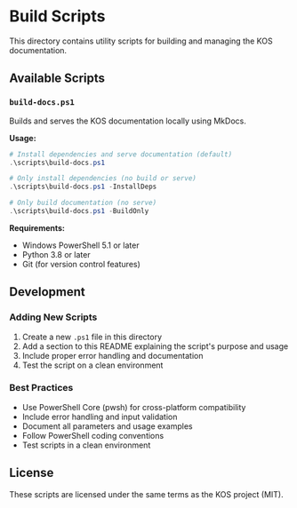 # Build Scripts

This directory contains utility scripts for building and managing the KOS documentation.

## Available Scripts

### `build-docs.ps1`

Builds and serves the KOS documentation locally using MkDocs.

**Usage:**

```powershell
# Install dependencies and serve documentation (default)
.\scripts\build-docs.ps1

# Only install dependencies (no build or serve)
.\scripts\build-docs.ps1 -InstallDeps

# Only build documentation (no serve)
.\scripts\build-docs.ps1 -BuildOnly
```

**Requirements:**
- Windows PowerShell 5.1 or later
- Python 3.8 or later
- Git (for version control features)

## Development

### Adding New Scripts

1. Create a new `.ps1` file in this directory
2. Add a section to this README explaining the script's purpose and usage
3. Include proper error handling and documentation
4. Test the script on a clean environment

### Best Practices

- Use PowerShell Core (pwsh) for cross-platform compatibility
- Include error handling and input validation
- Document all parameters and usage examples
- Follow PowerShell coding conventions
- Test scripts in a clean environment

## License

These scripts are licensed under the same terms as the KOS project (MIT).
